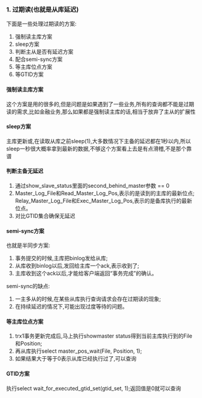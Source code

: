 ### 1. 过期读(也就是从库延迟)
下面是一些处理过期读的方案:
1. 强制读主库方案
2. sleep方案
3. 判断主从是否有延迟方案
4. 配合semi-sync方案
5. 等主库位点方案
6. 等GTID方案

#### 强制读主库方案
这个方案是用的很多的,但是问题是如果遇到了一些业务,所有的查询都不能是过期读的需求,比如金融业务,那么如果都是强制读主库的话,相当于放弃了主从的扩展性

#### sleep方案
主库更新或,在读取从库之前sleep(1),大多数情况下主备的延迟都在1秒以内,所以sleep一秒很大概率拿到最新的数据,不够这个方案看上去是有点滑稽,不是那个靠谱

#### 判断主备无延迟
1. 通过show_slave_status里面的second_behind_master参数 == 0 
2. Master_Log_File和Read_Master_Log_Pos,表示的是读到的主库的最新位点; Relay_Master_Log_File和Exec_Master_Log_Pos,表示的是备库执行的最新位点。
3. 对比GTID集合确保无延迟

#### semi-sync方案
也就是半同步方案:
1. 事务提交的时候,主库把binlog发给从库;
2. 从库收到binlog以后,发回给主库一个ack,表示收到了;
3. 主库收到这个ack以后,才能给客户端返回“事务完成”的确认。

semi-sync的缺点:
1. 一主多从的时候,在某些从库执行查询请求会存在过期读的现象;
2. 在持续延迟的情况下,可能出现过度等待的问题。

#### 等主库位点方案
1. trx1事务更新完成后,马上执行showmaster status得到当前主库执行到的File和Position;
2. 再从库执行select master_pos_wait(File, Position, 1);
3. 如果结果大于等于0表示从库已经执行过了,可以查询

#### GTID方案
执行select wait_for_executed_gtid_set(gtid_set, 1);返回值是0就可以查询

